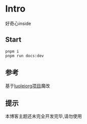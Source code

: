 # Intro

好奇心inside

## Start

```
pnpm i
pnpm run docs:dev
```

## 参考

基于[luoleiorg项目](https://github.com/foru17/luoleiorg)魔改

## 提示

本博客主题还未完全开发完毕,请勿使用
